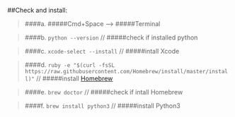 
##Check and install:

>####a. #####Cmd+Space --> #####Terminal

>####b. `python --version` // #####check if installed python

>####c. `xcode-select --install` // #####intall Xcode 

>####d. `ruby -e "$(curl -fsSL https://raw.githubusercontent.com/Homebrew/install/master/install)"`  // #####install [Homebrew](http://brew.sh/ )

>####e. `brew doctor` // #####check if intall Homebrew

>####f. `brew install python3` // #####install Python3 



